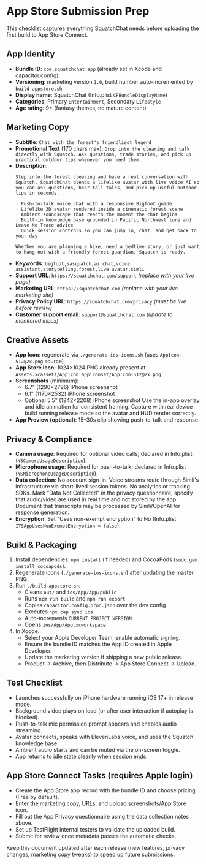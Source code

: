 # App Store Submission Prep

This checklist captures everything SquatchChat needs before uploading the first build to App Store Connect.

## App Identity
- **Bundle ID**: `com.squatchchat.app` (already set in Xcode and capacitor.config)
- **Versioning**: marketing version `1.0`, build number auto-incremented by `build-appstore.sh`
- **Display name**: SquatchChat (Info.plist `CFBundleDisplayName`)
- **Categories**: Primary `Entertainment`, Secondary `Lifestyle`
- **Age rating**: 9+ (fantasy themes, no mature content)

## Marketing Copy
- **Subtitle**: `Chat with the forest's friendliest legend`
- **Promotional Text** (170 chars max): `Drop into the clearing and talk directly with Squatch. Ask questions, trade stories, and pick up practical outdoor tips whenever you need them.`
- **Description**:
  ```
  Step into the forest clearing and have a real conversation with Squatch. SquatchChat blends a lifelike avatar with live voice AI so you can ask questions, hear tall tales, and pick up useful outdoor tips in seconds.

  · Push-to-talk voice chat with a responsive Bigfoot guide
  · Lifelike 3D avatar rendered inside a cinematic forest scene
  · Ambient soundscape that reacts the moment the chat begins
  · Built-in knowledge base grounded in Pacific Northwest lore and Leave No Trace advice
  · Quick session controls so you can jump in, chat, and get back to your day

  Whether you are planning a hike, need a bedtime story, or just want to hang out with a friendly forest guardian, Squatch is ready.
  ```
- **Keywords**: `bigfoot,sasquatch,ai chat,voice assistant,storytelling,forest,live avatar,simli`
- **Support URL**: `https://squatchchat.com/support` *(replace with your live page)*
- **Marketing URL**: `https://squatchchat.com` *(replace with your live marketing site)*
- **Privacy Policy URL**: `https://squatchchat.com/privacy` *(must be live before review)*
- **Customer support email**: `support@squatchchat.com` *(update to monitored inbox)*

## Creative Assets
- **App Icon**: regenerate via `./generate-ios-icons.sh` (uses `AppIcon-512@2x.png` source)
- **App Store Icon**: 1024×1024 PNG already present at `Assets.xcassets/AppIcon.appiconset/AppIcon-512@2x.png`
- **Screenshots** (minimum):
  - 6.7" (1290×2796) iPhone screenshot
  - 6.1" (1170×2532) iPhone screenshot
  - Optional 5.5" (1242×2208) iPhone screenshot
  Use the in-app overlay and idle animation for consistent framing. Capture with real device build running release mode so the avatar and HUD render correctly.
- **App Preview (optional)**: 15–30s clip showing push-to-talk and response.

## Privacy & Compliance
- **Camera usage**: Required for optional video calls; declared in Info.plist (`NSCameraUsageDescription`).
- **Microphone usage**: Required for push-to-talk; declared in Info.plist (`NSMicrophoneUsageDescription`).
- **Data collection**: No account sign-in. Voice streams route through Simli's infrastructure via short-lived session tokens. No analytics or tracking SDKs. Mark "Data Not Collected" in the privacy questionnaire, specify that audio/video are used in real time and not stored by the app. Document that transcripts may be processed by Simli/OpenAI for response generation.
- **Encryption**: Set "Uses non-exempt encryption" to No (Info.plist `ITSAppUsesNonExemptEncryption = false`).

## Build & Packaging
1. Install dependencies: `npm install` (if needed) and CocoaPods (`sudo gem install cocoapods`).
2. Regenerate icons (`./generate-ios-icons.sh`) after updating the master PNG.
3. Run `./build-appstore.sh`:
   - Cleans `out/` and `ios/App/App/public`
   - Runs `npm run build` and `npm run export`
   - Copies `capacitor.config.prod.json` over the dev config
   - Executes `npx cap sync ios`
   - Auto-increments `CURRENT_PROJECT_VERSION`
   - Opens `ios/App/App.xcworkspace`
4. In Xcode:
   - Select your Apple Developer Team, enable automatic signing.
   - Ensure the bundle ID matches the App ID created in Apple Developer.
   - Update the marketing version if shipping a new public release.
   - Product → Archive, then Distribute → App Store Connect → Upload.

## Test Checklist
- Launches successfully on iPhone hardware running iOS 17+ in release mode.
- Background video plays on load (or after user interaction if autoplay is blocked).
- Push-to-talk mic permission prompt appears and enables audio streaming.
- Avatar connects, speaks with ElevenLabs voice, and uses the Squatch knowledge base.
- Ambient audio starts and can be muted via the on-screen toggle.
- App returns to idle state cleanly when session ends.

## App Store Connect Tasks (requires Apple login)
- Create the App Store app record with the bundle ID and choose pricing (Free by default).
- Enter the marketing copy, URLs, and upload screenshots/App Store icon.
- Fill out the App Privacy questionnaire using the data collection notes above.
- Set up TestFlight internal testers to validate the uploaded build.
- Submit for review once metadata passes the automatic checks.

Keep this document updated after each release (new features, privacy changes, marketing copy tweaks) to speed up future submissions.
